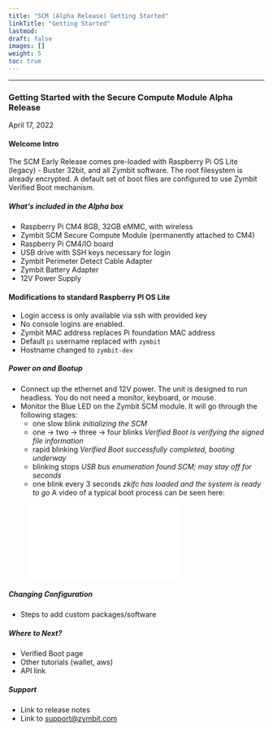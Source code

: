 ```yaml
---
title: "SCM (Alpha Release) Getting Started"
linkTitle: "Getting Started"
lastmod:
draft: false
images: []
weight: 5
toc: true
---
```


-----
### **Getting Started with the Secure Compute Module Alpha Release**
April 17, 2022

#### Welcome Intro

The SCM Early Release comes pre-loaded with Raspberry Pi OS Lite (legacy) - Buster 32bit, and all Zymbit software. The root filesystem is already encrypted. A default set of boot files are configured to use Zymbit Verified Boot mechanism.

##### What's included in the Alpha box

 * Raspberry Pi CM4 8GB, 32GB eMMC, with wireless
 * Zymbit SCM Secure Compute Module (permanently attached to CM4)
 * Raspberry Pi CM4/IO board
 * USB drive with SSH keys necessary for login
 * Zymbit Perimeter Detect Cable Adapter
 * Zymbit Battery Adapter
 * 12V Power Supply

#### Modifications to standard Raspberry PI OS Lite
  * Login access is only available via ssh with provided key
  * No console logins are enabled.
  * Zymbit MAC address replaces Pi foundation MAC address
  * Default `pi` username replaced with `zymbit`
  * Hostname changed to `zymbit-dev`

##### Power on and Bootup
 * Connect up the ethernet and 12V power. The unit is designed to run headless. You do not need a monitor, keyboard, or mouse.
 * Monitor the Blue LED on the Zymbit SCM module. It will go through the following stages:
    - one slow blink  *initializing the SCM*
    - one -> two -> three -> four blinks *Verified Boot is verifying the signed file information*
    - rapid blinking *Verified Boot successfully completed, booting underway*
    - blinking stops *USB bus enumeration found SCM; may stay off for seconds*
    - one blink every 3 seconds *zkifc has loaded and the system is ready to go*
   A video of a typical boot process can be seen here:
   
<figure class="video_container">
  <iframe src="good_verified_boot.mp4" frameborder="0" allowfullscreen="true"> </iframe>
</figure>

##### Changing Configuration
 * Steps to add custom packages/software

##### Where to Next?
 * Verified Boot page
 * Other tutorials (wallet, aws)
 * API link

##### Support
 * Link to release notes
 * Link to support@zymbit.com


